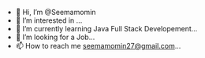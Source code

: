 - 👋 Hi, I’m @Seemamomin
- 👀 I’m interested in ...
- 🌱 I’m currently learning Java Full Stack Developement...
- 💞️ I’m looking for a Job...
- 📫 How to reach me  seemamomin27@gmail.com...

<!---
Seemamomin/Seemamomin is a ✨ special ✨ repository because its `README.md` (this file) appears on your GitHub profile.
You can click the Preview link to take a look at your changes.
--->
